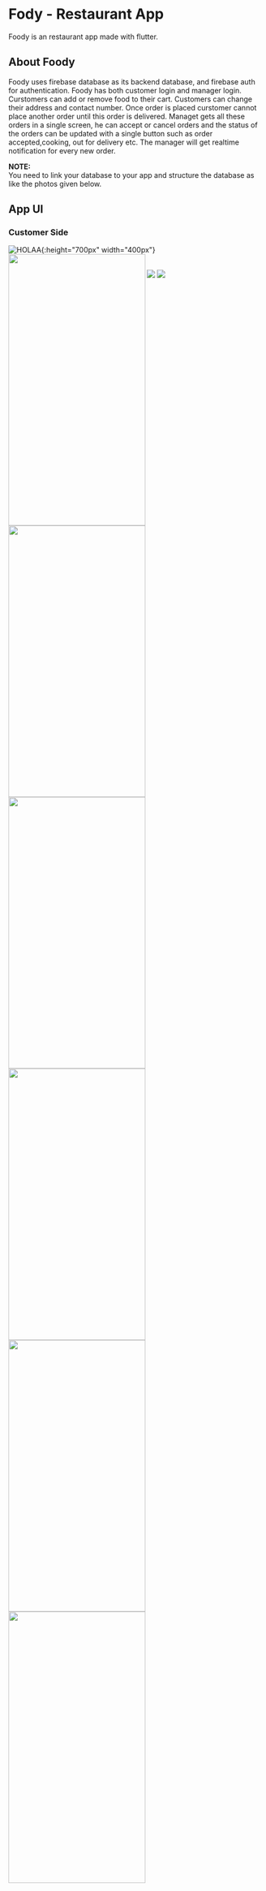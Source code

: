 # Fody - Restaurant App

Foody is an restaurant app made with flutter.

## About Foody

Foody uses firebase database as its backend database, and firebase auth for authentication. Foody has both customer login and manager login. Curstomers can add or remove food to their cart. Customers can change their address and contact number. Once order is placed curstomer cannot place another order until this order is delivered. Managet gets all these orders in a single screen, he can accept or cancel orders and the status of the orders can be updated with a single button such as order accepted,cooking, out for delivery etc. The manager will get realtime notification for every new order.


**NOTE:** \
You need to link your database to your app and structure the database as like the photos given below.


## App UI

### Customer Side 

![HOLAA](https://github.com/Premmmm/Foody-Restaurant-App/blob/master/assets/screenshots/loginscreen.jpg){:height="700px" width="400px"}
<img src="https://github.com/Premmmm/Foody-Restaurant-App/blob/master/assets/screenshots/loginscreen.jpg" align="left" height="535" width="270">
<img src="https://github.com/Premmmm/Foody-Restaurant-App/blob/master/assets/screenshots/menuscreen.jpg" align="left" height="535" width="270">
<img src="https://github.com/Premmmm/Foody-Restaurant-App/blob/master/assets/screenshots/currentitem.jpg" align="left" height="535" width="270">
<img src="https://github.com/Premmmm/Foody-Restaurant-App/blob/master/assets/screenshots/ordersscreen.jpg" align="left" height="535" width="270">

<img src="https://github.com/Premmmm/Foody-Restaurant-App/blob/master/assets/screenshots/adminOrder.jpg" align="left" height="535" width="270">
<br \><img src="https://github.com/Premmmm/Foody-Restaurant-App/blob/master/assets/screenshots/acceptedOrders.jpg" align="left" height="535" width="270">

<img src="https://github.com/Premmmm/Foody-Restaurant-App/blob/master/assets/database%20structure/foody%20database%201.png">
<img src="https://github.com/Premmmm/Foody-Restaurant-App/blob/master/assets/database%20structure/foody%20database%202.png">

